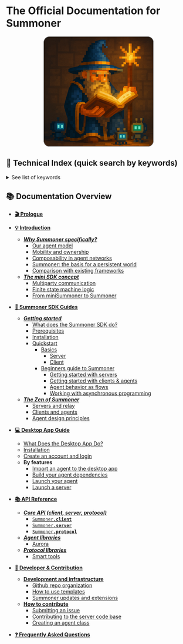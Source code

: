 # The Official Documentation for Summoner

<p align="center">
  <img width="300px" src="assets/img/img_intro_2_rounded.png" />
</p>


## 🔎 Technical Index (quick search by keywords)

<details><summary>See list of keywords</summary>

### By role

| Topic        | Level     | Page                                                                          |
| ------------ | --------- | ----------------------------------------------------------------------------- |
| Server       | Beginner  | [miniSummoner perspective (gentle mockup)](introduction/mini_sdk.md)          |
| Server       | Beginner  | [miniSummoner simulation (gentle mockup)](introduction/minisdk/multiparty.md) |
| Server       | Beginner  | [Basics](guide_sdk/getting_started/quickstart/basics_server.md)               |
| Server       | Initiated | [Getting started](guide_sdk/getting_started/quickstart/begin_server.md)       |
| Server       | Adept     | [Server configuration](guide_sdk/fundamentals/server_relay.md)                |
| Client / Agent | Beginner  | [miniSummoner perspective (gentle mockup)](introduction/mini_sdk.md)          |
| Client / Agent | Beginner  | [miniSummoner simulation (gentle mockup)](introduction/minisdk/multiparty.md) |
| Client / Agent | Beginner  | [Basics](guide_sdk/getting_started/quickstart/basics_client.md)               |
| Client / Agent | Initiated | [Getting started](guide_sdk/getting_started/quickstart/begin_client.md)       |
| Client / Agent | Adept     | [Client configuration](guide_sdk/fundamentals/client_agent.md)                |
| Client / Agent | Adept     | [Agent design](guide_sdk/fundamentals/design.md)                              |

### By concept

| Concept         | Level      | Page                                                                                                                          |
| --------------- | ---------- | ----------------------------------------------------------------------------------------------------------------------------- |
| Receive / Send  | Beginner   | [miniSummoner perspective](introduction/mini_sdk.md)                                                                          |
| Receive / Send  | Beginner   | [miniSummoner simulation](introduction/minisdk/multiparty.md)                                                                 |
| Receive / Send  | Initiated  | [Simple agents](guide_sdk/getting_started/quickstart/begin_client.md#building-interactive-agents)                             |
| Receive / Send  | Apprentice | [Flows for receive/send](guide_sdk/getting_started/quickstart/begin_flow.md#orchestrating-receivesend-with-flows)             |
| Receive / Send  | Adept      | [Messaging primitives and idioms](guide_sdk/fundamentals/design.md#messaging-primitives-and-idioms)                           |
| Routes & States | Beginner   | [miniSummoner finite-state mockup](introduction/minisdk/mini_fsm_agents.md)                                                   |
| Routes & States | Beginner   | [Knowledge requirements](guide_sdk/getting_started/prerequisites.md#knowledge-requirements)                                   |
| Routes & States | Beginner   | [Basics (graph logic)](guide_sdk/getting_started/quickstart/basics_client.md#graphs-of-endpoints)                             |
| Routes & States | Initiated  | [Composition in capabilities](guide_sdk/getting_started/quickstart/begin_client.md#composition-thinking-in-capabilities)      |
| Routes & States | Apprentice | [Advanced route shapes](guide_sdk/getting_started/quickstart/begin_flow.md#advanced-route-shapes)                             |
| Routes & States | Adept      | [State and flows (explicit automata)](guide_sdk/fundamentals/design.md#state-and-flows-explicit-automata-over-implicit-flags) |
| Hooks           | Apprentice | [Hooks & priorities](guide_sdk/getting_started/quickstart/begin_flow.md#hooks--priorities-prepost-processing)                 |
| Travel          | Adept      | [Command-gating your agent](guide_sdk/fundamentals/design.md#command-gating-your-agent)                                       |
| Events          | Apprentice | [Route DSL & semantics](guide_sdk/getting_started/quickstart/begin_flow.md#route-dsl--semantics)                              |

### Aurora (upcoming release)

* [What does the Summoner SDK do?](guide_sdk/getting_started/what_is.md)
* [Update Installation](guide_sdk/getting_started/installation.md)
* [Windows Installation](guide_sdk/getting_started/windows_install.md)
* [server's basics](guide_sdk/getting_started/quickstart/basics_server.md)
* [client's basics](guide_sdk/getting_started/quickstart/basics_client.md)
* [Getting started: Server](guide_sdk/getting_started/quickstart/begin_server.md)
* [Getting started: clients & agents](guide_sdk/getting_started/quickstart/basics_client.md)
* [reference](reference/index.md)
* [Advanced usage: server](guide_sdk/advanced_usage/server_setup.md)
* [Advanced usage: server](guide_sdk/advanced_usage/agent_setup.md)


<!-- 
**Server**  

* [Beginner] [miniSummoner perspective (very gentle mock up)](introduction/mini_sdk.md)
* [Beginner] [miniSummoner simulation (gentle mock up)](introduction/minisdk/multiparty.md)
* [Beginner] [Basics](guide_sdk/getting_started/quickstart/basics_server.md)
* [Initiated] [Getting Started](guide_sdk/getting_started/quickstart/begin_server.md)
* [Adept] [Server configutation](guide_sdk/fundamentals/server_relay.md)

**Client / Agent**  

* [Beginner] [miniSummoner perspective (very gentle mock up)](introduction/mini_sdk.md)
* [Beginner] [miniSummoner simulation (gentle mock up)](introduction/minisdk/multiparty.md)
* [Begginer] [Basics](guide_sdk/getting_started/quickstart/basics_client.md)
* [Initiated] [Getting Started](guide_sdk/getting_started/quickstart/begin_client.md)
* [Adept] [Client configuration](guide_sdk/fundamentals/client_agent.md)
* [Adept] [Agent design](guide_sdk/fundamentals/design.md)


**Receive / Send**  

* [Beginner] [miniSummoner perspective (very gentle mock up)](introduction/mini_sdk.md)
* [Beginner] [miniSummoner simulation (gentle mock up)](introduction/minisdk/multiparty.md)
* [Initiated] [Getting Started (simple agents)](guide_sdk/getting_started/quickstart/begin_client.md#building-interactive-agents)
* [Apprentice] [Build your agents with flow logic](guide_sdk/getting_started/quickstart/begin_flow.md#orchestrating-receivesend-with-flows)
* [Adept] [Agent design](guide_sdk/fundamentals/design.md#messaging-primitives-and-idioms)

**Routes & States** 

* [Beginner] [miniSummoner perspective (gentle mock up)](introduction/minisdk/mini_fsm_agents.md)
* [Beginner] [Knowledge requirements](guide_sdk/getting_started/prerequisites.md#knowledge-requirements)
* [Begginer] [Basics (graph logic)](guide_sdk/getting_started/quickstart/basics_client.md#graphs-of-endpoints)
* [Initiated] [Getting Started (compositional advantage)](guide_sdk/getting_started/quickstart/begin_client.md#composition-thinking-in-capabilities)
* [Apprentice] [Build your agents with flow logic](guide_sdk/getting_started/quickstart/begin_flow.md#advanced-route-shapes)
* [Adept] [Agent design](guide_sdk/fundamentals/design.md#state-and-flows-explicit-automata-over-implicit-flags)

**Hooks**  

* [Apprentice] [Build your agents with flow logic](guide_sdk/getting_started/quickstart/begin_flow.md#hooks--priorities-prepost-processing)

**Travel**  

* [Adept] [Agent design](guide_sdk/fundamentals/design.md#command-gating-your-agent)

**Events** 

* [Apprentice] [Build your agents with flow logic](guide_sdk/getting_started/quickstart/begin_flow.md#route-dsl--semantics)

**Aurora (Upcoming Release)**

* [What does the Summoner SDK do?](guide_sdk/getting_started/what_is.md)
* [Update Installation](guide_sdk/getting_started/installation.md)
* [Windows Installation](guide_sdk/getting_started/windows_install.md)
* [server's basics](guide_sdk/getting_started/quickstart/basics_server.md)
* [client's basics](guide_sdk/getting_started/quickstart/basics_client.md)
* [Getting started: Server](guide_sdk/getting_started/quickstart/begin_server.md)
* [Getting started: clients & agents](guide_sdk/getting_started/quickstart/basics_client.md)
* [reference](reference/index.md)
* [Advanced usage: server](guide_sdk/advanced_usage/server_setup.md)
* [Advanced usage: server](guide_sdk/advanced_usage/agent_setup.md) -->

</details>



## 📚 Documentation Overview

- [**🎬 Prologue**](prologue/index.md)
- [**💡 Introduction**](introduction/index.md)
    - [***Why Summoner specifically?***](introduction/why_summoner.md)
        - [Our agent model](introduction/more/why1_world.md)
        - [Mobility and ownership](introduction/more/why2_self.md)
        - [Composability in agent networks](introduction/more/why3_compose.md)
        - [Summoner: the basis for a persistent world](introduction/more/why4_mmo.md)
        - [Comparison with existing frameworks](introduction/more/why5_diff.md)
    - [***The mini SDK concept***](introduction/mini_sdk.md)
        - [Multiparty communication](introduction/minisdk/multiparty.md)
        - [Finite state machine logic](introduction/minisdk/mini_fsm_agents.md)
        - [From miniSummoner to Summoner](introduction/minisdk/conclusion.md)

- [**🚀 Summoner SDK Guides**](guide_sdk/index.md)
    - [***Getting started***](guide_sdk/getting_started/index.md)
        - [What does the Summoner SDK do?](guide_sdk/getting_started/what_is.md)
        - [Prerequisites](getting_started/prerequesites.md)
        - [Installation](guide_sdk/getting_started/installation.md)
        - [Quickstart](guide_sdk/getting_started/quickstart/index.md)
            * [Basics](guide_sdk/getting_started/quickstart/basics.md) 
                * [Server](guide_sdk/getting_started/quickstart/basics_server.md)
                * [Client](guide_sdk/getting_started/quickstart/basics_client.md)
            * [Beginners guide to Summoner](guide_sdk/getting_started/quickstart/begin.md)
                * [Getting started with servers](guide_sdk/getting_started/quickstart/begin_server.md)
                * [Getting started with clients & agents](guide_sdk/getting_started/quickstart/begin_client.md)  
                * [Agent behavior as flows](guide_sdk/getting_started/quickstart/begin_flow.md)
                * [Working with asynchronous programming](guide_sdk/getting_started/quickstart/begin_async.md)
    - [***The Zen of Summoner***](guide_sdk/fundamentals/index.md)
        - [Servers and relay](guide_sdk/fundamentals/server_relay.md) 
        - [Clients and agents](guide_sdk/fundamentals/client_agent.md)
        - [Agent design principles](guide_sdk/fundamentals/design.md)
    <!-- - [***How-tos***](guide_sdk/howtos/index.md)
        * **Client**
            - [Design and create agents](guide_sdk/howtos/client/design_create.md)
            - [Configure agent identity](guide_sdk/howtos/client/id.md)
            - [Set up an asynchronous database](guide_sdk/howtos/client/async_db.md)
            - [Persist agent states](guide_sdk/howtos/client/state_persist.md)
            - [Organize agent behavior as asynchronous tasks](guide_sdk/howtos/client/async_task.md)
        * **Server**
            - [Set up a server on linux](guide_sdk/howtos/server/setup_macos.md)
            - [Set up a server on macos](guide_sdk/howtos/server/setup_linux.md)
            - [Open a (local) server to the internet](guide_sdk/howtos/server/to_internet.md)
        * **System**
            - [Debug clients, servers and agents](guide_sdk/howtos/system/debug.md)
            - [Integrate and connect your own agent stack](guide_sdk/howtos/system/integrate.md)
        * **Protocol**
            - [Multiparty interactions](guide_sdk/howtos/proto/multiparty.md)
            - [Encrypt and decrypt messages](guide_sdk/howtos/proto/encrypt_decrypt.md)
            - [Create handshake with your collaborators](guide_sdk/howtos/proto/handshakes.md)
    - [***Advanced usage***](guide_sdk/advanced_usage/index.md)
        - [Advanced agent setup](guide_sdk/advanced_usage/agent_setup.md)
        - [Mix agent behaviors](guide_sdk/advanced_usage/merge.md)
        - [Advanced server setup](guide_sdk/advanced_usage/server_setup.md)
        - [Create a safe sandbox server](guide_sdk/advanced_usage/sandbox.md)
        - [Create your own agent framework using Summoner](guide_sdk/advanced_usage/agent_framework.md) -->

- [**💻 Desktop App Guide**](guide_app/index.md)
    - [What Does the Desktop App Do?](guide_app/what_is.md)
    - [Installation](guide_app/installation.md)
    - [Create an account and login](guide_app/login.md)
    * **By features**
        - [Import an agent to the desktop app](guide_app/features/import_agent.md)
        - [Build your agent dependencies](guide_app/features/build_agent.md) 
        - [Launch your agent](guide_app/features/launch_agent.md) 
        - [Launch a server](guide_app/features/launch_server.md) 

- [**📚 API Reference**](reference/index.md)
    - [***Core API (client, server, protocol)***](reference/sdk_doc/index.md)
        - [<code style="background: transparent;">Summoner<b>.client</b></code>](reference/sdk_doc/client.md)
        - [<code style="background: transparent;">Summoner<b>.server</b></code>](reference/sdk_doc/server.md)
        - [<code style="background: transparent;">Summoner<b>.protocol</b></code>](reference/sdk_doc/proto.md)
    - [***Agent libraries***](reference/lib_agent/index.md)
        - [Aurora](reference/lib_agent/aurora.md)
    - [***Protocol libraries***](reference/lib_proto/index.md)
        - [Smart tools](reference/lib_proto/smart_tools.md)

- [**🔧 Developer & Contribution**](development/index.md)
    - [**Development and infrastructure**](development/infrastructure/index.md)
        - [Github repo organization](development/infrastructure/github_infra.md)
        - [How to use templates](development/infrastructure/template_howto.md)
        - [Summoner updates and extensions](development/infrastructure/summoner_ext.md)
    - [**How to contribute**](development/contribution/index.md)
        - [Submitting an issue](development/contribution/issues.md)
        - [Contributing to the server code base](development/contribution/server_code.md)
        - [Creating an agent class](development/contribution/agent_framework.md)

- [**❓ Frequently Asked Questions**](faq/index.md)
